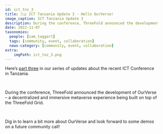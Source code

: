 ```yaml
---
id: ict_tnz_3
title: 🇹🇿 ICT Tanzania Update 3 - Hello OurVerse!
image_caption: ICT Tanzania Update 3
description: During the conference, ThreeFold announced the development of OurVerse – a decentralized and immersive metaverse experience being built on top of the ThreeFold Grid.
date: 2022-11-07
taxonomies:
  people: [sam_taggart]
  tags: [community, event, collaboration]
  news-category: [community, event, collaboration]
extra:
    imgPath: ict_tnz_3.png
---
```


Here’s [part three](https://forum.threefold.io/t/ict-tanzania-update-3-hello-ourverse/3482) in our series of updates about the recent ICT Conference in Tanzania.

<br/>

During the conference, ThreeFold announced the development of OurVerse – a decentralized and immersive metaverse experience being built on top of the ThreeFold Grid.

<br/>

Dig in to learn a bit more about OurVerse and look forward to some demos on a future community call!